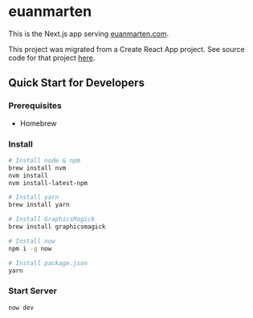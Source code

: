 # euanmarten

This is the Next.js app serving [euanmarten.com].

This project was migrated from a Create React App project. See source code for that project [here](https://github.com/srilq/euanmarten-cra).

[euanmarten.com]: https://euanmarten.com

## Quick Start for Developers

### Prerequisites

* Homebrew

### Install

```sh
# Install node & npm
brew install nvm
nvm install
nvm install-latest-npm

# Install yarn
brew install yarn

# Install GraphicsMagick
brew install graphicsmagick

# Install now
npm i -g now

# Install package.json
yarn
```

### Start Server

```sh
now dev
```

